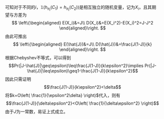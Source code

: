 可知对于不同的$i$，$\mathbb{1}(h_{\pi_i}(C_1)=h_{\pi_i}(C_2))$是相互独立的随机变量，记为$X_i$，且其期望与方差为
$$
\left\{\begin{aligned}
E(X_i)&=J\\
D(X_i)&=E(X_i^2)-E(X_i)^2=J-J^2
\end{aligned}\right.
$$
由此可推出
$$
\left\{\begin{aligned}
E(\hat{J})&=J\\
D(\hat{J})&=\frac{J(1-J)}{k}
\end{aligned}\right.
$$
根据Chebyshev不等式，可以得到
$$Pr(|J-\hat{J}|\geq\epsilon)\leq\frac{J(1-J)}{k\epsilon^2}\implies Pr(|J-\hat{J}|\leq\epsilon)\geq1-\frac{J(1-J)}{k\epsilon^2}$$
因此只需证明
$$\frac{J(1-J)}{k\epsilon^2}<\delta$$
将$k=O\left( \frac{1}{\epsilon^2\delta} \right)$代入，则有
$$\frac{J(1-J)}{\delta\epsilon^2}<O\left( \frac{1}{\delta\epsilon^2} \right)$$
由于$J$为一常数，易证上式成立。